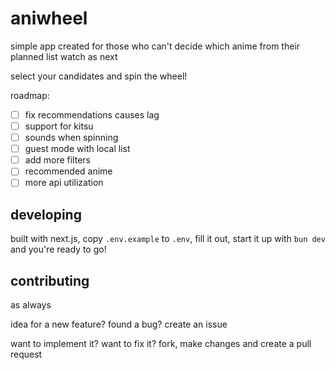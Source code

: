 # aniwheel

simple app created for those who can't decide which anime from their planned list watch as next

select your candidates and spin the wheel!

roadmap:
- [ ] fix recommendations causes lag
- [ ] support for kitsu
- [ ] sounds when spinning
- [ ] guest mode with local list
- [ ] add more filters
- [ ] recommended anime
- [ ] more api utilization

## developing

built with next.js, copy `.env.example` to `.env`, fill it out, start it up with `bun dev` and you're ready to go!

## contributing

as always

idea for a new feature? found a bug? create an issue

want to implement it? want to fix it? fork, make changes and create a pull request
